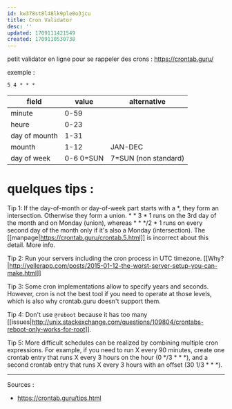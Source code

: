 ```yaml
---
id: kw378st8l48lk9ple0o3jcu
title: Cron Validator
desc: ''
updated: 1709111421549
created: 1709110530738
---
```


petit validator en ligne pour se rappeler des crons : https://crontab.guru/

exemple : 
```
5 4 * * *
```


field | value | alternative
---------|----------|---------
 minute | 0-59 | 
 heure | 0-23 | 
 day of mounth | 1-31 | 
 mounth | 1-12 | JAN-DEC
 day of week | 0-6 0=SUN | 7=SUN (non standard)


# quelques tips :

Tip 1: If the day-of-month or day-of-week part starts with a *, they form an intersection. Otherwise they form a union. * * 3 * 1 runs on the 3rd day of the month and on Monday (union), whereas * * */2 * 1 runs on every second day of the month only if it's also a Monday (intersection). The [[manpage|https://crontab.guru/crontab.5.html]] is incorrect about this detail. More info.


Tip 2: Run your servers including the cron process in UTC timezone. [[Why?|http://yellerapp.com/posts/2015-01-12-the-worst-server-setup-you-can-make.html]]

Tip 3: Some cron implementations allow to specify years and seconds. However, cron is not the best tool if you need to operate at those levels, which is also why crontab.guru doesn't support them.

Tip 4: Don't use `@reboot` because it has too many [[issues|http://unix.stackexchange.com/questions/109804/crontabs-reboot-only-works-for-root]].

Tip 5: More difficult schedules can be realized by combining multiple cron expressions. For example, if you need to run X every 90 minutes, create one crontab entry that runs X every 3 hours on the hour (0 */3 * * *), and a second crontab entry that runs X every 3 hours with an offset (30 1/3 * * *).

---

Sources : 
- https://crontab.guru/tips.html